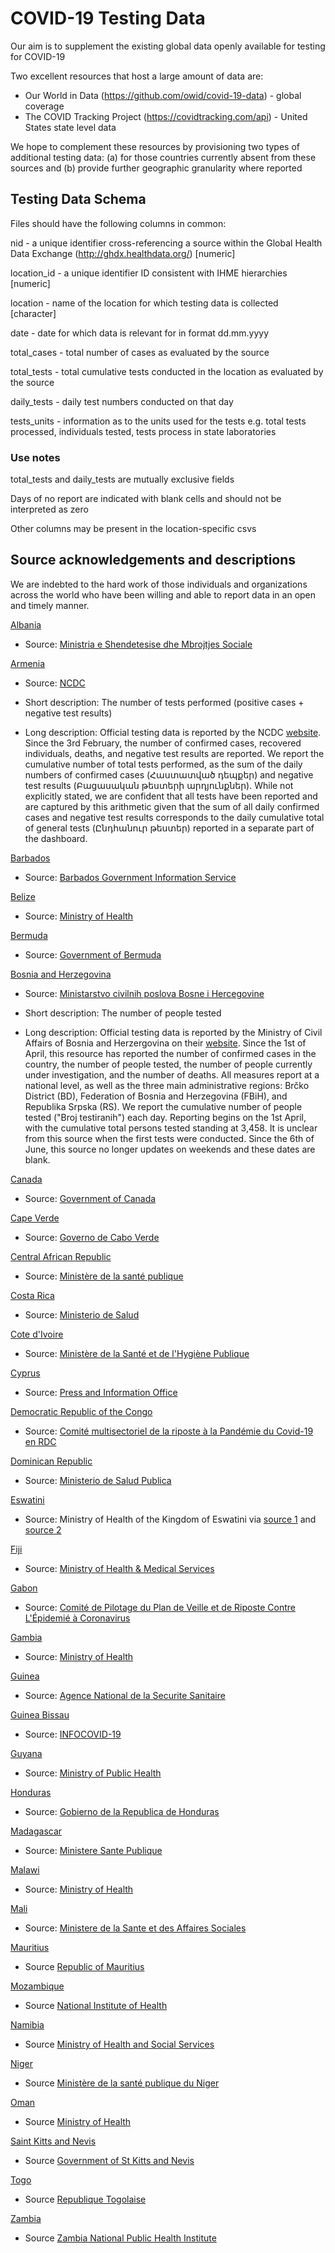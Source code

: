 # COVID-19 Testing Data

Our aim is to supplement the existing global data openly available for testing for COVID-19

Two excellent resources that host a large amount of data are:

 - Our World in Data (https://github.com/owid/covid-19-data) - global coverage
 - The COVID Tracking Project (https://covidtracking.com/api) - United States state level data

 We hope to complement these resources by provisioning two types of additional testing data: (a) for those countries currently absent from these sources and (b) provide further geographic granularity where reported

## Testing Data Schema
Files should have the following columns in common:

nid - a unique identifier cross-referencing a source within the Global Health Data Exchange (http://ghdx.healthdata.org/) [numeric]

location_id - a unique identifier ID consistent with IHME hierarchies [numeric]

location - name of the location for which testing data is collected [character]

date - date for which data is relevant for in format dd.mm.yyyy

total_cases - total number of cases as evaluated by the source

total_tests - total cumulative tests conducted in the location as evaluated by the source

daily_tests - daily test numbers conducted on that day

tests_units - information as to the units used for the tests e.g. total tests processed, individuals tested, tests process in state laboratories

### Use notes

total_tests and daily_tests are mutually exclusive fields

Days of no report are indicated with blank cells and should not be interpreted as zero

Other columns may be present in the location-specific csvs

## Source acknowledgements and descriptions

We are indebted to the hard work of those individuals and organizations across the world who have been willing and able to report data in an open and timely manner.

[Albania](data/albania_tests.csv)
* Source: [Ministria e Shendetesise dhe Mbrojtjes Sociale](https://new.shendetesia.gov.al/category/lajme/)

[Armenia](data/armenia_tests.csv)
* Source: [NCDC](https://ncdc.am/coronavirus/confirmed-cases-by-days/)

* Short description: The number of tests performed (positive cases + negative test results)

* Long description: Official testing data is reported by the NCDC [website](https://ncdc.am/coronavirus/confirmed-cases-by-days/). Since the 3rd February, the number of confirmed cases, recovered individuals, deaths, and negative test results are reported.
We report the cumulative number of total tests performed, as the sum of the daily numbers of confirmed cases (Հաստատված դեպքեր) and negative test results (Բացասական թեստերի արդյունքներ). While not explicitly stated, we are confident that all tests have been reported and are captured by this arithmetic given that the sum of all daily confirmed cases and negative test results corresponds to the daily cumulative total of general tests (Ընդհանուր թեստեր) reported in a separate part of the dashboard.

[Barbados](data/barbados_tests.csv)
* Source: [Barbados Government Information Service](https://gisbarbados.gov.bb/covid-19/)

[Belize](data/belize_tests.csv)
* Source: [Ministry of Health](https://www.facebook.com/pg/dhsbelize/posts/)

[Bermuda](data/bermuda_tests.csv)
* Source: [Government of Bermuda](https://www.gov.bm/news)

[Bosnia and Herzegovina](data/bosnia_and_herzegovina_tests.csv)
* Source: [Ministarstvo civilnih poslova Bosne i Hercegovine](http://mcp.gov.ba/publication/read/epidemioloska-slika-covid-19?lang=bs)

* Short description: The number of people tested

* Long description: Official testing data is reported by the Ministry of Civil Affairs of Bosnia and Herzergovina on their [website](http://mcp.gov.ba/publication/read/epidemioloska-slika-covid-19?lang=bs). Since the 1st of April, this resource has reported the number of confirmed cases in the country, the number of people tested, the number of people currently under investigation, and the number of deaths. All measures report at a national level, as well as the three main administrative regions: Brčko District (BD), Federation of Bosnia and Herzegovina (FBiH), and Republika Srpska (RS). 
We report the cumulative number of people tested ("Broj testiranih") each day.
Reporting begins on the 1st April, with the cumulative total persons tested standing at 3,458. It is unclear from this source when the first tests were conducted. Since the 6th of June, this source no longer updates on weekends and these dates are blank.

[Canada](data/canada_tests.csv)
* Source: [Government of Canada](https://www.canada.ca/en/public-health/services/diseases/2019-novel-coronavirus-infection.html)

[Cape Verde](data/cape_verde_tests.csv)
* Source: [Governo de Cabo Verde](https://covid19.cv/)

[Central African Republic](data/central_african_republic_tests.csv)
* Source: [Ministère de la santé publique](http://www.msp-centrafrique.net/index.php?query=covid&id=home)

[Costa Rica](data/costa_rica_tests.csv)
* Source: [Ministerio de Salud](http://geovision.uned.ac.cr/oges/#descargas)

[Cote d'Ivoire](data/cote_d'ivoire_tests.csv)
* Source: [Ministère de la Santé et de l'Hygiène Publique](https://www.facebook.com/Mshpci/)

[Cyprus](data/cyprus_tests.csv)
* Source: [Press and Information Office](https://www.pio.gov.cy/coronavirus/press.html)

[Democratic Republic of the Congo](data/democratic_republic_of_the_congo_tests.csv)
* Source: [Comité multisectoriel de la riposte à la Pandémie du Covid-19 en RDC](https://us3.campaign-archive.com/home/?u=b34a30571d429859fb249533d&id=1d019331c1)

[Dominican Republic](data/dominican_republic_tests.csv)
* Source: [Ministerio de Salud Publica](http://digepisalud.gob.do/documentos/?drawer=Vigilancia%20Epidemiologica*Alertas%20epidemiologicas*Coronavirus*Nacional*Boletin%20Especial%20COVID-19)

[Eswatini](data/eswatini_tests.csv) 
* Source: Ministry of Health of the Kingdom of Eswatini via [source 1](http://www.gov.sz/index.php/covid-19-corona-virus/covid-19-press-statements-2020) and [source 2](https://datastudio.google.com/embed/u/0/reporting/b847a713-0793-40ce-8196-e37d1cc9d720/page/2a0LB)

[Fiji](data/fiji_tests.csv)
* Source: [Ministry of Health & Medical Services](http://www.health.gov.fj/covid-19-updates/)

[Gabon](data/gabon_tests.csv) 
* Source: [Comité de Pilotage du Plan de Veille et de Riposte Contre L'Épidemié à Coronavirus](https://infocovid.ga/lactualite-covid-19/)

[Gambia](data/gambia_tests.csv)
* Source: [Ministry of Health](http://www.moh.gov.gm/covid-19-report/)

[Guinea](data/guinea_tests.csv) 
* Source: [Agence National de la Securite Sanitaire](https://anss-guinee.org/welcome)

[Guinea Bissau](data/guineabissau_tests.csv)
* Source: [INFOCOVID-19](https://covid19gb.com/noticias/)

[Guyana](data/guyana_tests.csv)
* Source: [Ministry of Public Health](https://health.gov.gy/)

[Honduras](data/honduras_tests.csv)
* Source: [Gobierno de la Republica de Honduras](http://www.salud.gob.hn/site/index.php/covid19)

[Madagascar](data/madagascar_tests.csv)
* Source: [Ministere Sante Publique](http://www.sante.gov.mg/ministere-sante-publique/category/coronavirus/)

[Malawi](data/malawi_tests.csv)
* Source: [Ministry of Health](https://covid19.health.gov.mw/)

[Mali](data/mali_tests.csv)
* Source: [Ministere de la Sante et des Affaires Sociales](http://www.sante.gov.ml/index.php/actualites/communiques)

[Mauritius](data/mauritius_tests.csv)
* Source [Republic of Mauritius](http://www.govmu.org/English/Pages/ViewAllCommuniquecovid19.aspx)

[Mozambique](data/mozambique_tests.csv)
* Source [National Institute of Health](https://covid19.ins.gov.mz/documentos/)

[Namibia](data/namibia_tests.csv)
* Source [Ministry of Health and Social Services](https://namibiacovid19.gov.na/app-statistics)

[Niger](data/niger_tests.csv)
* Source [Ministère de la santé publique du Niger](https://twitter.com/minsanteniger?lang=en)

[Oman](data/oman_tests.csv)
* Source [Ministry of Health](https://twitter.com/OmaniMOH?ref_src=twsrc%5Etfw%7Ctwcamp%5Eembeddedtimeline%7Ctwterm%5Eprofile%3AOmaniMOH&ref_url=https%3A%2F%2Fcovid19.moh.gov.om%2F%23%2Fhome)

[Saint Kitts and Nevis](data/saint_kitts_tests.csv)
* Source [Government of St Kitts and Nevis](https://www.covid19.gov.kn/daily-reports/)

[Togo](data/togo_tests.csv)
* Source [Republique Togolaise](https://covid19.gouv.tg/situation-au-togo/)

[Zambia](data/zambia_tests.csv)
* Source [Zambia National Public Health Institute](http://znphi.co.zm/news/situation-reports-new-coronavirus-covid-19-sitreps/)
